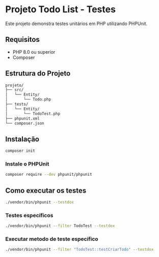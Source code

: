 # Projeto Todo List - Testes

Este projeto demonstra testes unitários em PHP utilizando PHPUnit.

## Requisitos

- PHP 8.0 ou superior
- Composer

## Estrutura do Projeto
```bash
projeto/
├── src/
│   └── Entity/
│       └── Todo.php
├── tests/
│   └── Entity/
│       └── TodoTest.php
├── phpunit.xml
└── composer.json

```

## Instalação 
```bash
composer init
```
### Instale o PHPUnit
```bash
composer require --dev phpunit/phpunit
```
## Como executar os testes
```bash
./vendor/bin/phpunit --testdox
```

### Testes específicos
```bash
./vendor/bin/phpunit --filter TodoTest --testdox
```

### Executar metodo de teste específico
```bash
./vendor/bin/phpunit --filter "TodoTest::testCriarTodo" --testdox
```